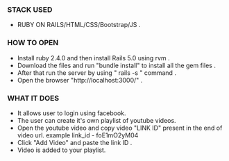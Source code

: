 ### STACK USED 
- RUBY ON RAILS/HTML/CSS/Bootstrap/JS .

### HOW TO OPEN 
- Install ruby 2.4.0 and then install Rails 5.0 using rvm .
- Download the files and run "bundle install" to install all the gem files .
- After that run the server by using " rails -s " command .
- Open the browser "http://localhost:3000/" .

### WHAT IT DOES
- It allows user to login using facebook.
- The user can create it's own playlist of youtube videos.
- Open the youtube video and copy video "LINK ID" present in the end of video url.   example link_id - foE1mO2yM04
- Click "Add Video" and paste the link ID .
- Video is added to your playlist.
